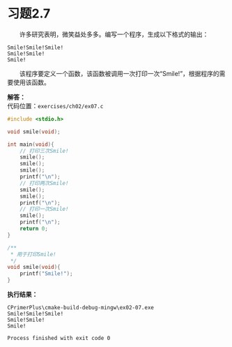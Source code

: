# 习题2.7

&emsp;&emsp;许多研究表明，微笑益处多多。编写一个程序，生成以下格式的输出：
```
Smile!Smile!Smile!
Smile!Smile!
Smile!
```
&emsp;&emsp;该程序要定义一个函数，该函数被调用一次打印一次“Smile!”，根据程序的需要使用该函数。

**解答：**  
代码位置：`exercises/ch02/ex07.c`
```c
#include <stdio.h>

void smile(void);

int main(void){
    // 打印三次Smile!
    smile();
    smile();
    smile();
    printf("\n");
    // 打印两次Smile!
    smile();
    smile();
    printf("\n");
    // 打印一次Smile!
    smile();
    printf("\n");
    return 0;
}

/**
 * 用于打印Smile!
 */
void smile(void){
    printf("Smile!");
}
```

**执行结果：**
```
CPrimerPlus\cmake-build-debug-mingw\ex02-07.exe
Smile!Smile!Smile!
Smile!Smile!
Smile!

Process finished with exit code 0
```